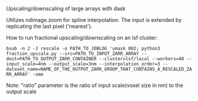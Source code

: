 Upscaling/downscaling of large arrays with dask 

Utilizes ndimage.zoom for spline interpolation. The input is extended by replicating the last pixel ('nearest').

How to run fractional upscaling/downscaling on an lsf cluster:

`bsub -n 2 -J rescale -o PATH_TO_JOBLOG 'umask 002; python3 fraction_upscale.py --src=PATH_TO_INPUT_ZARR_ARRAY --dest=PATH_TO_OUTPUT_ZARR_CONTAINER --cluster=lsf/local --workers=40 --input_scale=4nm --output_scale=3nm --interpolation_order=3 --dataset_name=NAME_OF_THE_OUTPUT_ZARR_GROUP_THAT_CONTAINS_A_RESCALED_ZARR_ARRAY' -ome`

Note: "ratio" parameter is the ratio of input scale(voxel size in nm) to the output scale
